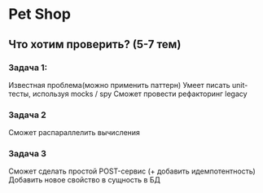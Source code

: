 # Pet Shop

## Что хотим проверить? (5-7 тем)

### Задача 1:
Известная проблема(можно применить паттерн)
Умеет писать unit-тесты, используя mocks / spy
Сможет провести рефакторинг legacy

### Задача 2
Сможет распараллелить вычисления

### Задача 3
Сможет сделать простой POST-сервис (+ добавить идемпотентность)
Добавить новое свойство в сущность в БД

